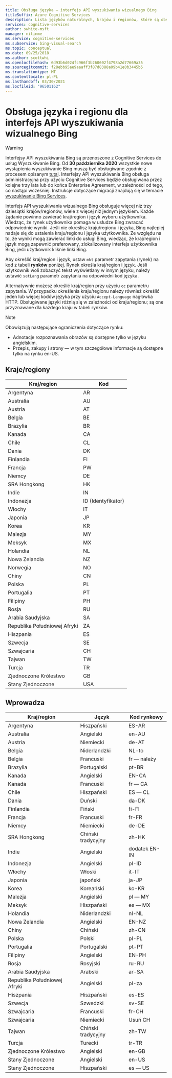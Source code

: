 ```yaml
---
title: Obsługa języka — interfejs API wyszukiwania wizualnego Bing
titleSuffix: Azure Cognitive Services
description: Lista języków naturalnych, krajów i regionów, które są obsługiwane przez interfejs API wyszukiwania wizualnego Bing. Interfejs API wyszukiwania wizualnego Bing obsługuje więcej niż trzy dziesiątki krajów/regionów, wiele z więcej niż jednym językiem.
services: cognitive-services
author: swhite-msft
manager: nitinme
ms.service: cognitive-services
ms.subservice: bing-visual-search
ms.topic: conceptual
ms.date: 09/25/2018
ms.author: scottwhi
ms.openlocfilehash: 6d93b6d024fc966f3b260602f4798a2d77669a35
ms.sourcegitcommit: f28ebb95ae9aaaff3f87d8388a09b41e0b3445b5
ms.translationtype: MT
ms.contentlocale: pl-PL
ms.lasthandoff: 03/30/2021
ms.locfileid: "96501162"
---
```

# <a name="language-and-region-support-for-the-bing-visual-search-api"></a>Obsługa języka i regionu dla interfejs API wyszukiwania wizualnego Bing

> [!WARNING]
> Interfejsy API wyszukiwania Bing są przenoszone z Cognitive Services do usług Wyszukiwanie Bing. Od **30 października 2020** wszystkie nowe wystąpienia wyszukiwanie Bing muszą być obsługiwane zgodnie z procesem opisanym [tutaj](/bing/search-apis/bing-web-search/create-bing-search-service-resource).
> Interfejsy API wyszukiwania Bing obsługa administracyjna przy użyciu Cognitive Services będzie obsługiwana przez kolejne trzy lata lub do końca Enterprise Agreement, w zależności od tego, co nastąpi wcześniej.
> Instrukcje dotyczące migracji znajdują się w temacie [wyszukiwanie Bing Services](/bing/search-apis/bing-web-search/create-bing-search-service-resource).

Interfejs API wyszukiwania wizualnego Bing obsługuje więcej niż trzy dziesiątki krajów/regionów, wiele z więcej niż jednym językiem. Każde żądanie powinno zawierać kraj/region i język wyboru użytkownika. Wiedząc, że rynek użytkownika pomaga w usłudze Bing zwracać odpowiednie wyniki. Jeśli nie określisz kraju/regionu i języka, Bing najlepiej nadaje się do ustalenia kraju/regionu i języka użytkownika. Ze względu na to, że wyniki mogą zawierać linki do usługi Bing, wiedząc, że kraj/region i język mogą zapewnić preferowany, zlokalizowany interfejs użytkownika Bing, jeśli użytkownik kliknie linki Bing.

Aby określić kraj/region i język, ustaw `mkt` parametr zapytania (rynek) na kod z tabeli **rynków** poniżej. Rynek określa kraj/region i język. Jeśli użytkownik woli zobaczyć tekst wyświetlany w innym języku, należy ustawić `setLang` parametr zapytania na odpowiedni kod języka.

Alternatywnie możesz określić kraj/region przy użyciu `cc` parametru zapytania. W przypadku określenia kraju/regionu należy również określić jeden lub więcej kodów języka przy użyciu `Accept-Language` nagłówka HTTP. Obsługiwane języki różnią się w zależności od kraju/regionu; są one przyznawane dla każdego kraju w tabeli rynków.



> [!NOTE]
> Obowiązują następujące ograniczenia dotyczące rynku:
>
> - Adnotacje rozpoznawania obrazów są dostępne tylko w języku angielskim.
> - Przepis, zakupy i strony — w tym szczegółowe informacje są dostępne tylko na rynku en-US.


## <a name="countriesregions"></a>Kraje/regiony

|Kraj/region|Kod|
|-------|----|
|Argentyna|AR|
|Australia|AU|
|Austria|AT|
|Belgia|BE|
|Brazylia|BR|
|Kanada|CA|
|Chile|CL|
|Dania|DK|
|Finlandia|FI|
|Francja|PW|
|Niemcy|DE|
|SRA Hongkong|HK|
|Indie|IN|
|Indonezja|ID (Identyfikator)|
|Włochy|IT|
|Japonia|JP|
|Korea|KR|
|Malezja|MY|
|Meksyk|MX|
|Holandia|NL|
|Nowa Zelandia|NZ|
|Norwegia|NO|
|Chiny|CN|
|Polska|PL|
|Portugalia|PT|
|Filipiny|PH|
|Rosja|RU|
|Arabia Saudyjska|SA|
|Republika Południowej Afryki|ZA|
|Hiszpania|ES|
|Szwecja|SE|
|Szwajcaria|CH|
|Tajwan|TW|
|Turcja|TR|
|Zjednoczone Królestwo|GB|
|Stany Zjednoczone|USA|


## <a name="markets"></a>Wprowadza

|Kraj/region|Język|Kod rynkowy|
|-------|--------|-----------|
|Argentyna|Hiszpański|ES-AR|
|Australia|Angielski|en-AU|
|Austria|Niemiecki|de-AT|
|Belgia|Niderlandzki|NL-to|
|Belgia|Francuski|fr — należy|
|Brazylia|Portugalski|pt-BR|
|Kanada|Angielski|EN-CA|
|Kanada|Francuski|fr — CA|
|Chile|Hiszpański|ES — CL|
|Dania|Duński|da-DK|
|Finlandia|Fiński|fi-FI|
|Francja|Francuski|fr-FR|
|Niemcy|Niemiecki|de-DE|
|SRA Hongkong|Chiński tradycyjny|zh-HK|
|Indie|Angielski|dodatek EN-IN|
|Indonezja|Angielski|pl-ID|
|Włochy|Włoski|it-IT|
|Japonia|japoński|ja-JP|
|Korea|Koreański|ko-KR|
|Malezja|Angielski|pl — MY|
|Meksyk|Hiszpański|es — MX|
|Holandia|Niderlandzki|nl-NL|
|Nowa Zelandia|Angielski|EN-NZ|
|Chiny|Chiński|zh-CN|
|Polska|Polski|pl-PL|
|Portugalia|Portugalski|pt-PT|
|Filipiny|Angielski|EN-PH|
|Rosja|Rosyjski|ru-RU|
|Arabia Saudyjska|Arabski|ar-SA|
|Republika Południowej Afryki|Angielski|pl-za|
|Hiszpania|Hiszpański|es-ES|
|Szwecja|Szwedzki|sv-SE|
|Szwajcaria|Francuski|fr-CH|
|Szwajcaria|Niemiecki|Usuń CH|
|Tajwan|Chiński tradycyjny|zh-TW|
|Turcja|Turecki|tr-TR|
|Zjednoczone Królestwo|Angielski|en-GB|
|Stany Zjednoczone|Angielski|en-US|
|Stany Zjednoczone|Hiszpański|es — US|